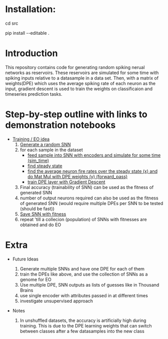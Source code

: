 # Installation:
cd src

pip install --editable .

# Introduction

This repository contains code for generating random spiking nerual networks as reservoirs. These reservoirs are simulated for some time with spiking inputs relative to a datasample in a data set. Then, with a matrix of weights(DPE) which uses the average spiking rate of each neuron as the input, gradient descent is used to train the weights on classificaion and timeseries prediction tasks.

# Step-by-step outline with links to demonstration notebooks

* [Training / EO idea](./demonstration/06_training_test.ipynb)
    1. [Generate a random SNN](./demonstration/02_network_creation.ipynb)
    1. for each sample in the dataset
        - [feed sample into SNN with encoders and simulate for some time (sim_time)](./demonstration/03_running_network.ipynb)
        - [find steady state](./demonstration/04_steady_state.ipynb)
        - [find the average neuron fire rates over the steady state (x) and do Mat Mul with DPE weights (y) (forward_pass)](./src/training_tools.py)
        - [train DPE layer with Gradient Descent](./demonstration/05_weight_update.ipynb)
    1. Final accuracy (trainability of SNN) can be used as the fitness of generated SNN
    1. number of output neurons required can also be used as the fitness of generated SNN (would require multiple DPEs per SNN to be tested (should be fast))
    1. [Save SNN with fitness](./demonstration/07_saving_network.ipynb)
    1. repeat 'till a collecion (population) of SNNs with fitnesses are obtained and do EO


# Extra

- Future Ideas
    1. Generate multiple SNNs and have one DPE for each of them
    1. train the DPEs like above, and use the collection of SNNs as a genome for EO
    1. Use multiple DPE, SNN outputs as lists of guesses like in Thousand Brains
    1. use single encoder with attributes passed in at different times
    1. investigate unsupervised approach

- Notes
    1. In unshuffled datasets, the accuracy is artificially high during training. This is due to the DPE learning weights that can switch between classes after a few datasamples into the new class